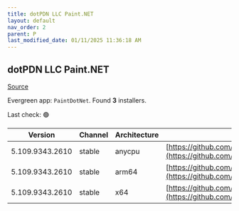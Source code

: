 ```yaml
---
title: dotPDN LLC Paint.NET
layout: default
nav_order: 2
parent: P
last_modified_date: 01/11/2025 11:36:18 AM
---
```


## dotPDN LLC Paint.NET

[Source](https://getpaint.net)

Evergreen app: `PaintDotNet`. Found **3** installers.

Last check: 🟢

| Version         | Channel | Architecture | URI                                                                                                                                                                                                              |
| --------------- | ------- | ------------ | ---------------------------------------------------------------------------------------------------------------------------------------------------------------------------------------------------------------- |
| 5.109.9343.2610 | stable  | anycpu       | [https://github.com/paintdotnet/release/releases/download/v5.1.9/paint.net.5.1.9.install.anycpu.web.zip](https://github.com/paintdotnet/release/releases/download/v5.1.9/paint.net.5.1.9.install.anycpu.web.zip) |
| 5.109.9343.2610 | stable  | arm64        | [https://github.com/paintdotnet/release/releases/download/v5.1.9/paint.net.5.1.9.install.arm64.zip](https://github.com/paintdotnet/release/releases/download/v5.1.9/paint.net.5.1.9.install.arm64.zip)           |
| 5.109.9343.2610 | stable  | x64          | [https://github.com/paintdotnet/release/releases/download/v5.1.9/paint.net.5.1.9.install.x64.zip](https://github.com/paintdotnet/release/releases/download/v5.1.9/paint.net.5.1.9.install.x64.zip)               |
